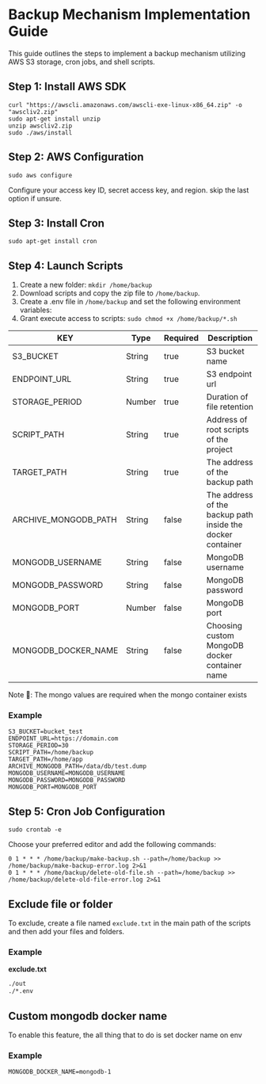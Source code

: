# Backup Mechanism Implementation Guide

This guide outlines the steps to implement a backup mechanism utilizing AWS S3 storage, cron jobs, and shell scripts.

## Step 1: Install AWS SDK

```shell
curl "https://awscli.amazonaws.com/awscli-exe-linux-x86_64.zip" -o "awscliv2.zip"
sudo apt-get install unzip
unzip awscliv2.zip
sudo ./aws/install
```

## Step 2: AWS Configuration

```shell
sudo aws configure
```

Configure your access key ID, secret access key, and region. skip the last option if unsure.

## Step 3: Install Cron

```shell
sudo apt-get install cron
```

## Step 4: Launch Scripts

1. Create a new folder: `mkdir /home/backup`
2. Download scripts and copy the zip file to `/home/backup`.
3. Create a .env file in `/home/backup` and set the following environment variables:
4. Grant execute access to scripts: `sudo chmod +x /home/backup/*.sh`

| KEY                  | Type   | Required | Description                                                |
|----------------------|--------|----------|------------------------------------------------------------|
| S3_BUCKET            | String | true     | S3 bucket name                                             |
| ENDPOINT_URL         | String | true     | S3 endpoint url                                            |
| STORAGE_PERIOD       | Number | true     | Duration of file retention                                 |
| SCRIPT_PATH          | String | true     | Address of root scripts of the project                     |
| TARGET_PATH          | String | true     | The address of the backup path                             |
| ARCHIVE_MONGODB_PATH | String | false    | The address of the backup path inside the docker container |
| MONGODB_USERNAME     | String | false    | MongoDB username                                           |
| MONGODB_PASSWORD     | String | false    | MongoDB password                                           |
| MONGODB_PORT         | Number | false    | MongoDB port                                               |
| MONGODB_DOCKER_NAME  | String | false    | Choosing custom MongoDB docker container name              |

Note 📒: The mongo values are required when the mongo container exists

### Example

```text
S3_BUCKET=bucket_test
ENDPOINT_URL=https://domain.com
STORAGE_PERIOD=30
SCRIPT_PATH=/home/backup
TARGET_PATH=/home/app
ARCHIVE_MONGODB_PATH=/data/db/test.dump
MONGODB_USERNAME=MONGODB_USERNAME
MONGODB_PASSWORD=MONGODB_PASSWORD
MONGODB_PORT=MONGODB_PORT
```

## Step 5: Cron Job Configuration

```shell
sudo crontab -e
```

Choose your preferred editor and add the following commands:

```shell
0 1 * * * /home/backup/make-backup.sh --path=/home/backup >> /home/backup/make-backup-error.log 2>&1
0 1 * * * /home/backup/delete-old-file.sh --path=/home/backup >> /home/backup/delete-old-file-error.log 2>&1
```

## Exclude file or folder

To exclude, create a file named `exclude.txt` in the main path of the scripts and then add your files and folders.

### Example

**exclude.txt**

```txt
./out
./*.env
```

## Custom mongodb docker name

To enable this feature, the all thing that to do is set docker name on env

### Example

```shell
MONGODB_DOCKER_NAME=mongodb-1
```